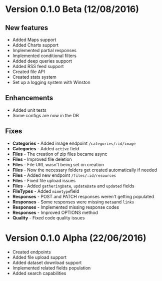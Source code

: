 # Version 0.1.0 Beta (12/08/2016)


## New features

- Added Maps support
- Added Charts support
- Implemented partial responses
- Implemented conditional filters
- Added deep queries support
- Added RSS feed support
- Created file API
- Created stats system
- Set up a logging system with Winston

## Enhancements

- Added unit tests
- Some configs are now in the DB

## Fixes

- **Categories** - Added image endpoint `/categories/:id/image`
- **Categories** - Added `active` field
- **Files** - The creation of zip files became async
- **Files** - Improved file deletion
- **Files** - File URL wasn't being set on creation
- **Files** - Now the necessary folders get created automatically if needed
- **Files** -  Added new endpoint `/files/:id/resources`
- **Files** - Fixed file upload issues
- **Files** - Added `gatheringDate`, `updateDate` and `updated` fields
- **FileTypes** - Added `mimetype`field
- **Responses** - POST and PATCH responses weren't getting populated
- **Responses** - Some responses were missing `meta`and `links`
- **Responses** - Implemented missing response codes
- **Responses** - Improved OPTIONS method
- **Quality** - Fixed code quality issues


# Version 0.1.0 Alpha (22/06/2016)

- Created endpoints
- Added file upload support
- Added dataset download support
- Implemented related fields population
- Added search capabilities